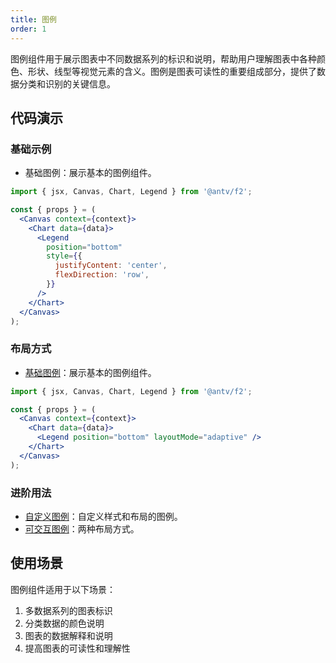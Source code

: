 ```yaml
---
title: 图例
order: 1
---
```


图例组件用于展示图表中不同数据系列的标识和说明，帮助用户理解图表中各种颜色、形状、线型等视觉元素的含义。图例是图表可读性的重要组成部分，提供了数据分类和识别的关键信息。

## 代码演示

### 基础示例

- 基础图例：展示基本的图例组件。

```jsx
import { jsx, Canvas, Chart, Legend } from '@antv/f2';

const { props } = (
  <Canvas context={context}>
    <Chart data={data}>
      <Legend
        position="bottom"
        style={{
          justifyContent: 'center',
          flexDirection: 'row',
        }}
      />
    </Chart>
  </Canvas>
);
```

### 布局方式

- [基础图例](./demo/legend.jsx)：展示基本的图例组件。

```jsx
import { jsx, Canvas, Chart, Legend } from '@antv/f2';

const { props } = (
  <Canvas context={context}>
    <Chart data={data}>
      <Legend position="bottom" layoutMode="adaptive" />
    </Chart>
  </Canvas>
);
```

### 进阶用法

- [自定义图例](./demo/custom.jsx)：自定义样式和布局的图例。
- [可交互图例](./demo/layoutMode.jsx)：两种布局方式。

## 使用场景

图例组件适用于以下场景：

1. 多数据系列的图表标识
2. 分类数据的颜色说明
3. 图表的数据解释和说明
4. 提高图表的可读性和理解性
